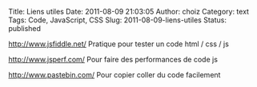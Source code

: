 Title: Liens utiles
Date: 2011-08-09 21:03:05
Author: choiz
Category: text
Tags: Code, JavaScript, CSS
Slug: 2011-08-09-liens-utiles
Status: published

<http://www.jsfiddle.net/> Pratique pour tester un code html / css / js

<http://www.jsperf.com/> Pour faire des performances de code js

<http://www.pastebin.com/> Pour copier coller du code facilement
